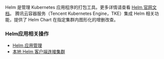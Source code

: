 
Helm 是管理 Kubernetes 应用程序的打包工具。更多详情请查看 [Helm 官网文档](https://helm.sh/)。
腾讯云容器服务（Tencent Kubernetes Engine，TKE）集成 Helm 相关功能，提供了 Helm Chart 在指定集群内图形化的增删改查。

### Helm应用相关操作

- [Helm 应用管理](https://intl.cloud.tencent.com/document/product/457/30683)
- [本地 Helm 客户端连接集群](https://intl.cloud.tencent.com/document/product/457/30684)
